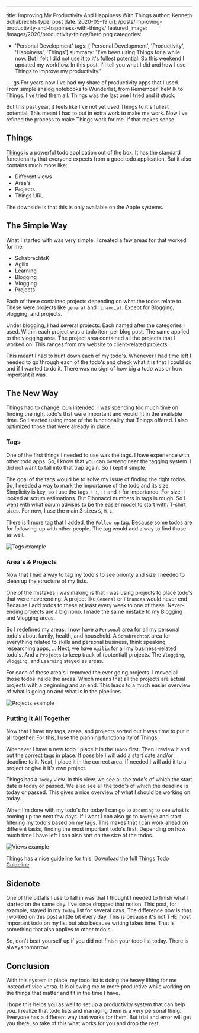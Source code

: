 ---
title: Improving My Productivity And Happiness With Things
author: Kenneth Schabrechts
type: post
date: 2020-05-19
url: /posts/improving-productivity-and-happiness-with-things/
featured_image: /images/2020/productivity-things/hero.png
categories:
  - 'Personal Development'
tags: ['Personal Development', 'Productivity', 'Happiness', 'Things']
summary: "I've been using Things for a while now. But I felt I did not use it to it's fullest potential. So this weekend I updated my workflow. In this post, I'll tell you what I did and how I use Things to improve my productivity."

---gs
For years now I've had my share of productivity apps that I used. From simple analog notebooks to Wunderlist, from RememberTheMilk to Things. I've tried them all. Things was the last one I tried and it stuck. 

But this past year, it feels like I've not yet used Things to it's fullest potential. This meant I had to put in extra work to make me work. Now I've refined the process to make Things work for me. 
If that makes sense.

## Things
[Things](https://culturedcode.com/things/ "Things Homepage") is a powerful todo application out of the box. 
It has the standard functionality that everyone expects from a good todo application. But it also contains much more like:
* Different views
* Area's
* Projects
* Things URL

The downside is that this is only available on the Apple systems.

## The Simple Way
What I started with was very simple. 
I created a few areas for that worked for me:
* SchabrechtsK
* Agilix
* Learning
* Blogging
* Vlogging
* Projects

Each of these contained projects depending on what the todos relate to. These were projects like `general` and `financial`. Except for Blogging, vlogging, and projects.

Under blogging, I had several projects. Each named after the categories I used. Within each project was a todo item per blog post. 
The same applied to the vlogging area.
The project area contained all the projects that I worked on. This ranges from my website to client-related projects.

This meant I had to hunt down each of my todo's. Whenever I had time left I needed to go through each of the todo's and check what it is that I could do and if I wanted to do it. 
There was no sign of how big a todo was or how important it was.

## The New Way
Things had to change, pun intended. I was spending too much time on finding the right todo's that were important and would fit in the available time. So I started using more of the functionality that Things offered. I also optimized those that were already in place.

### Tags
One of the first things I needed to use was the tags. I have experience with other todo apps. So, I know that you can overengineer the tagging system. I did not want to fall into that trap again. So I kept it simple.

The goal of the tags would be to solve my issue of finding the right todos. So, I needed a way to mark the importance of the todo and its size. 
Simplicity is key, so I use the tags `!!!`, `!!` and `!` for importance. 
For size, I looked at scrum estimations. But Fibonacci numbers in tags is rough. So I went with what scrum advises to be the easier model to start with: T-shirt sizes. For now, I use the main 3 sizes `S`, `M`, `L`.

There is 1 more tag that I added, the `Follow-up` tag. Because some todos are for following-up with other people. The tag would add a way to find those as well.

![Tags example](/images/2020/productivity-things/tags.jpg)

### Area's & Projects
Now that I had a way to tag my todo's to see priority and size I needed to clean up the structure of my lists.

One of the mistakes I was making is that I was using projects to place todo's that were neverending. A project like `General` or `Finances` would never end. Because I add todos to these at least every week to one of these. Never-ending projects are a big nono. 
I made the same mistake to my Blogging and Vlogging areas.

So I redefined my areas. I now have a `Personal` area for all my personal todo's about family, health, and household. A `SchabrechtsK` area for everything related to skills and personal business, think speaking, researching apps, ... 
Next, we have `Agilix` for all my business-related todo's. And a `Projects` to keep track of (potential) projects. 
The `Vlogging`, `Blogging`, and `Learning` stayed as areas.

For each of these area's I removed the ever going projects. I moved all those todos inside the areas. Which means that all the projects are actual projects with a beginning and an end. This leads to a much easier overview of what is going on and what is in the pipelines.

![Projects example](/images/2020/productivity-things/project.jpg)

### Putting It All Together
Now that I have my tags, areas, and projects sorted out it was time to put it all together. 
For this, I use the planning functionality of Things.

Whenever I have a new todo I place it in the `Inbox` first. Then I review it and put the correct tags in place. 
If possible I will add a start date and/or deadline to it. 
Next, I place it in the correct area. If needed I will add it to a project or give it it's own project.

Things has a `Today` view. In this view, we see all the todo's of which the start date is today or passed. We also see all the todo's of which the deadline is today or passed. This gives a nice overview of what I should be working on today.

When I'm done with my todo's for today I can go to `Upcoming` to see what is coming up the next few days. 
If I want I can also go to `Anytime` and start filtering my todo's based on my tags. This makes that I can work ahead on different tasks, finding the most important todo's first. 
Depending on how much time I have left I can also sort on the size of the todos.

![Views example](/images/2020/productivity-things/views.jpg)

Things has a nice guideline for this: [Download the full Things Todo Guideline](/documents/productivity-things/todos-guideline.png "Things Todo Guideline")

## Sidenote
One of the pitfalls I use to fall in was that I thought I needed to finish what I started on the same day. I've since dropped that notion. This post, for example, stayed in my `Today` list for several days. The difference now is that I worked on this post a little bit every day. 
This is because it's not THE most important todo on my list but also because writing takes time. That is something that also applies to other todo's.

So, don't beat yourself up if you did not finish your todo list today. There is always tomorrow.

## Conclusion
With this system in place, my todo list is doing the heavy lifting for me instead of vice versa. 
It is allowing me to more productive while working on the things that matter and fit in the time I have.

I hope this helps you as well to set up a productivity system that can help you. I realize that todo lists and managing them is a very personal thing. Everyone has a different way that works for them. But trial and error will get you there, so take of this what works for you and drop the rest.